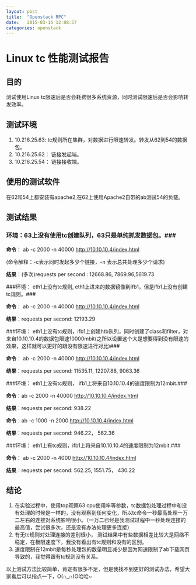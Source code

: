 ```yaml
---
layout: post
title:  "Openstack RPC"
date:   2015-03-16 12:08:57
categories: openstack
---
```

# Linux tc 性能测试报告 #
	
## 目的 ##

测试使用Linux tc限速后是否会耗费很多系统资源，同时测试限速后是否会影响转发效率。

## 测试环境 ##

1. 10.216.25.63: tc规则所在集群，对数据进行限速转发。转发从62到54的数据包。
2. 10.216.25.62： 链接发起端。
3. 10.216.25.54： 链接接收端。

## 使用的测试软件 ##

在62和54上都安装有apache2,在62上使用Apache2自带的ab测试54的负载。

## 测试结果 ##

### 环境：63上没有使用tc创建队列，63只是单纯抓发数据包。###

**命令**： ab -c 2000 -n 40000 http://10.10.10.4/index.html

(命令解释：-c表示同时发起多少个链接，-n 表示总共处理多少个请求)

**结果**：(多次)requests per second : 12668.86, 7869.96,5619.73

###环境： eth1上没有tc规则, eth1上进来的数据镜像到ifb1，但是ifb1上没有创建tc规则。###

**命令**： ab -c 2000 -n 40000 http://10.10.10.4/index.html

**结果**：requests per second: 12193.29

###环境： eth1上没有tc规则，ifb1上创建htb队列，同时创建了class和filter，对来自10.10.10.4的数据包限速10000mbit(之所以设置这个大是想要得到没有限速的效果，这样就可以更好的跟没有限速进行对比)###

**命令**： ab -c 2000 -n 40000 http://10.10.10.4/index.html

**结果**：requests per second: 11535.11, 12207.88, 9063.36

###环境： eth1上没有tc规则， ifb1上将来自10.10.10.4的速度限制为12mbit.###

**命令**：ab -c 2000 -n 40000 http://10.10.10.4/index.html

**结果**：requests per second: 938.22

**命令**：ab -c 1000 -n 2000 http://10.10.10.4/index.html

**结果**：requests per second: 946.22， 562.36

###环境： eth1上有tc规则，ifb1上将来自10.10.10.4的速度限制为12mbit.###

**命令**： ab -c 2000 -n 4000 http://10.10.10.4/index.html

**结果**：requests per second: 562.25, 1551.75， 430.22

## 结论 ##
1. 在实验过程中，使用top观察63 cpu使用率等参数，tc数据包处理过程中和没有处理的时候是一样的，没有观察到任何变化，所以tc命令一秒最高处理一万二左右的连接对系统影响很小。（一万二已经是我测试过程中一秒处理连接的最高值，尝试很多次，还是没有办法处理更多连接）
1. 有无tc规则对处理连接的差别很小， 测试结果中有些数据相差比较大是网络不稳定，在极限速度下，我没有看出有tc规则和没有的区别。
1. 速度限制在12mbit是每秒处理包的数量明显减少是因为网速限制了ab下载网页导致的，我觉得跟有tc规则没有关系。


以上测试方法比较简单，肯定有很多不足，但是我找不到更好的测试办法，希望大家看后可以指点一下，O(∩_∩)O哈哈~